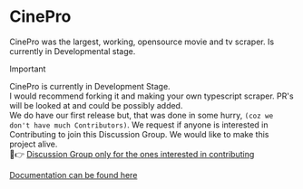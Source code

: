 # CinePro 

CinePro was the largest, working, opensource movie and tv scraper. Is currently in Developmental stage.

> [!Important]
> CinePro is currently in Development Stage.</br> I would recommend forking it and making your own typescript scraper. PR's will be looked at and could be possibly added.
> </br>We do have our first release but, that was done in some hurry, `(coz we don't have much Contributors)`.
> We request if anyone is interested in Contributing to join this Discussion Group.
> We would like to make this project alive.
> </br> 🔗👉 [Discussion Group only for the ones interested in contributing](https://t.me/+x9vfYVAvudozNDA0)

[Documentation can be found here](//cinepro.mintlify.app)
